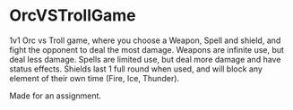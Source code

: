 # OrcVSTrollGame
1v1 Orc vs  Troll game, where you choose a Weapon, Spell and shield, and fight the opponent to deal the most damage.
Weapons are infinite use, but deal less damage.
Spells are limited use, but deal more damage and have status effects.
Shields last 1 full round when used, and will block any element of their own time (Fire, Ice, Thunder).

Made for an assignment.
